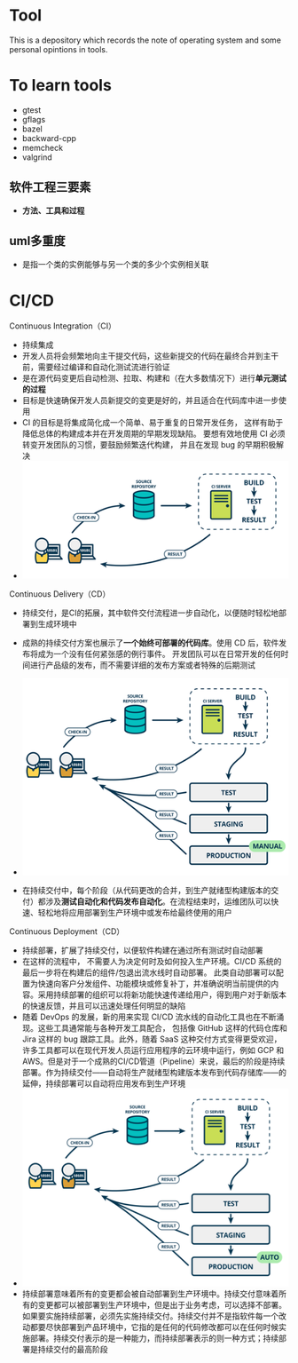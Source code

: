 # Tool

This is a depository which records the note of operating system and some personal opintions in tools.



# To learn tools

- gtest
- gflags
- bazel
- backward-cpp
- memcheck
- valgrind







## 软件工程三要素

- **方法、工具和过程**







## uml多重度

- 是指一个类的实例能够与另一个类的多少个实例相关联







# CI/CD

Continuous Integration（CI）

- 持续集成
- 开发人员将会频繁地向主干提交代码，这些新提交的代码在最终合并到主干前，需要经过编译和自动化测试流进行验证
- 是在源代码变更后自动检测、拉取、构建和（在大多数情况下）进行**单元测试的过程**
- 目标是快速确保开发人员新提交的变更是好的，并且适合在代码库中进一步使用
- CI 的目标是将集成简化成一个简单、易于重复的日常开发任务， 这样有助于降低总体的构建成本并在开发周期的早期发现缺陷。 要想有效地使用 CI 必须转变开发团队的习惯，要鼓励频繁迭代构建， 并且在发现 bug 的早期积极解决
- <img src="image/ci.png" style="zoom:150%;" />



Continuous Delivery（CD）

- 持续交付，是CI的拓展，其中软件交付流程进一步自动化，以便随时轻松地部署到生成环境中
- 成熟的持续交付方案也展示了**一个始终可部署的代码库**。使用 CD 后，软件发布将成为一个没有任何紧张感的例行事件。 开发团队可以在日常开发的任何时间进行产品级的发布，而不需要详细的发布方案或者特殊的后期测试
- <img src="image/cd.png" style="zoom:150%;" />

- 在持续交付中，每个阶段（从代码更改的合并，到生产就绪型构建版本的交付）都涉及**测试自动化和代码发布自动化**。在流程结束时，运维团队可以快速、轻松地将应用部署到生产环境中或发布给最终使用的用户



Continuous Deployment（CD）

- 持续部署，扩展了持续交付，以便软件构建在通过所有测试时自动部署
- 在这样的流程中， 不需要人为决定何时及如何投入生产环境。CI/CD 系统的最后一步将在构建后的组件/包退出流水线时自动部署。 此类自动部署可以配置为快速向客户分发组件、功能模块或修复补丁，并准确说明当前提供的内容。采用持续部署的组织可以将新功能快速传递给用户，得到用户对于新版本的快速反馈，并且可以迅速处理任何明显的缺陷
- 随着 DevOps 的发展，新的用来实现 CI/CD 流水线的自动化工具也在不断涌现。这些工具通常能与各种开发工具配合， 包括像 GitHub 这样的代码仓库和 Jira 这样的 bug 跟踪工具。此外，随着 SaaS 这种交付方式变得更受欢迎， 许多工具都可以在现代开发人员运行应用程序的云环境中运行，例如 GCP 和 AWS。但是对于一个成熟的CI/CD管道（Pipeline）来说，最后的阶段是持续部署。作为持续交付——自动将生产就绪型构建版本发布到代码存储库——的延伸，持续部署可以自动将应用发布到生产环境
- ![](image/cd_01.png)
- 持续部署意味着所有的变更都会被自动部署到生产环境中。持续交付意味着所有的变更都可以被部署到生产环境中，但是出于业务考虑，可以选择不部署。如果要实施持续部署，必须先实施持续交付。持续交付并不是指软件每一个改动都要尽快部署到产品环境中，它指的是任何的代码修改都可以在任何时候实施部署。持续交付表示的是一种能力，而持续部署表示的则一种方式；持续部署是持续交付的最高阶段
